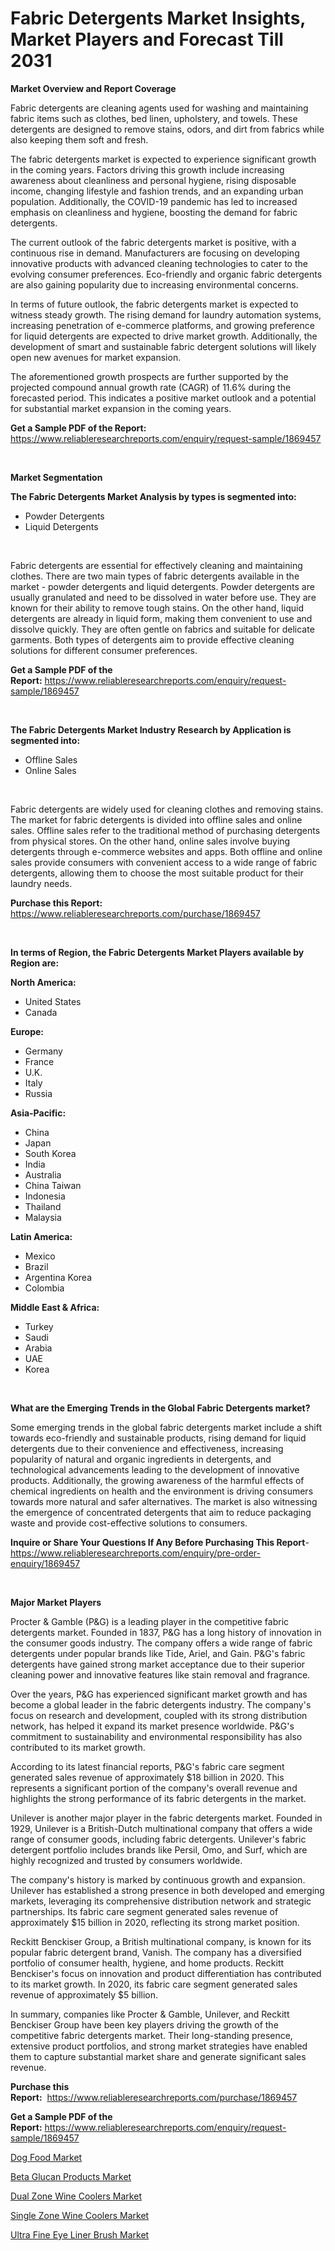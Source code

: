<p><h1>Fabric Detergents Market Insights, Market Players and Forecast Till 2031</h1></p><p><strong>Market Overview and Report Coverage</strong></p>
<p><p>Fabric detergents are cleaning agents used for washing and maintaining fabric items such as clothes, bed linen, upholstery, and towels. These detergents are designed to remove stains, odors, and dirt from fabrics while also keeping them soft and fresh.</p><p>The fabric detergents market is expected to experience significant growth in the coming years. Factors driving this growth include increasing awareness about cleanliness and personal hygiene, rising disposable income, changing lifestyle and fashion trends, and an expanding urban population. Additionally, the COVID-19 pandemic has led to increased emphasis on cleanliness and hygiene, boosting the demand for fabric detergents.</p><p>The current outlook of the fabric detergents market is positive, with a continuous rise in demand. Manufacturers are focusing on developing innovative products with advanced cleaning technologies to cater to the evolving consumer preferences. Eco-friendly and organic fabric detergents are also gaining popularity due to increasing environmental concerns.</p><p>In terms of future outlook, the fabric detergents market is expected to witness steady growth. The rising demand for laundry automation systems, increasing penetration of e-commerce platforms, and growing preference for liquid detergents are expected to drive market growth. Additionally, the development of smart and sustainable fabric detergent solutions will likely open new avenues for market expansion.</p><p>The aforementioned growth prospects are further supported by the projected compound annual growth rate (CAGR) of 11.6% during the forecasted period. This indicates a positive market outlook and a potential for substantial market expansion in the coming years.</p></p>
<p><strong>Get a Sample PDF of the Report:</strong> <a href="https://www.reliableresearchreports.com/enquiry/request-sample/1869457">https://www.reliableresearchreports.com/enquiry/request-sample/1869457</a></p>
<p>&nbsp;</p>
<p><strong>Market Segmentation</strong></p>
<p><strong>The Fabric Detergents Market Analysis by types is segmented into:</strong></p>
<p><ul><li>Powder Detergents</li><li>Liquid Detergents</li></ul></p>
<p>&nbsp;</p>
<p><p>Fabric detergents are essential for effectively cleaning and maintaining clothes. There are two main types of fabric detergents available in the market - powder detergents and liquid detergents. Powder detergents are usually granulated and need to be dissolved in water before use. They are known for their ability to remove tough stains. On the other hand, liquid detergents are already in liquid form, making them convenient to use and dissolve quickly. They are often gentle on fabrics and suitable for delicate garments. Both types of detergents aim to provide effective cleaning solutions for different consumer preferences.</p></p>
<p><strong>Get a Sample PDF of the Report:</strong>&nbsp;<a href="https://www.reliableresearchreports.com/enquiry/request-sample/1869457">https://www.reliableresearchreports.com/enquiry/request-sample/1869457</a></p>
<p>&nbsp;</p>
<p><strong>The Fabric Detergents Market Industry Research by Application is segmented into:</strong></p>
<p><ul><li>Offline Sales</li><li>Online Sales</li></ul></p>
<p>&nbsp;</p>
<p><p>Fabric detergents are widely used for cleaning clothes and removing stains. The market for fabric detergents is divided into offline sales and online sales. Offline sales refer to the traditional method of purchasing detergents from physical stores. On the other hand, online sales involve buying detergents through e-commerce websites and apps. Both offline and online sales provide consumers with convenient access to a wide range of fabric detergents, allowing them to choose the most suitable product for their laundry needs.</p></p>
<p><strong>Purchase this Report:</strong>&nbsp; <a href="https://www.reliableresearchreports.com/purchase/1869457">https://www.reliableresearchreports.com/purchase/1869457</a></p>
<p>&nbsp;</p>
<p><strong>In terms of Region, the Fabric Detergents Market Players available by Region are:</strong></p>
<p>
    <p> <strong> North America: </strong>
        <ul>
            <li>United States</li>
            <li>Canada</li>
        </ul>
        </p> 
    <p> <strong> Europe: </strong>
        <ul>
            <li>Germany</li>
            <li>France</li>
            <li>U.K.</li>
            <li>Italy</li>
            <li>Russia</li>
        </ul>
        </p> 
    <p> <strong> Asia-Pacific: </strong>
        <ul>
            <li>China</li>
            <li>Japan</li>
            <li>South Korea</li>
            <li>India</li>
            <li>Australia</li>
            <li>China Taiwan</li>
            <li>Indonesia</li>
            <li>Thailand</li>
            <li>Malaysia</li>
        </ul>
        </p> 
    <p> <strong> Latin America: </strong>
        <ul>
            <li>Mexico</li>
            <li>Brazil</li>
            <li>Argentina Korea</li>
            <li>Colombia</li>
        </ul>
        </p> 
    <p> <strong> Middle East & Africa: </strong>
        <ul>
            <li>Turkey</li>
            <li>Saudi</li>
            <li>Arabia</li>
            <li>UAE</li>
            <li>Korea</li>
        </ul>
    </p>
    </p>
<p>&nbsp;</p>
<p><strong>What are the Emerging Trends in the Global Fabric Detergents market?</strong></p>
<p><p>Some emerging trends in the global fabric detergents market include a shift towards eco-friendly and sustainable products, rising demand for liquid detergents due to their convenience and effectiveness, increasing popularity of natural and organic ingredients in detergents, and technological advancements leading to the development of innovative products. Additionally, the growing awareness of the harmful effects of chemical ingredients on health and the environment is driving consumers towards more natural and safer alternatives. The market is also witnessing the emergence of concentrated detergents that aim to reduce packaging waste and provide cost-effective solutions to consumers.</p></p>
<p><strong>Inquire or Share Your Questions If Any Before Purchasing This Report</strong>- <a href="https://www.reliableresearchreports.com/enquiry/pre-order-enquiry/1869457">https://www.reliableresearchreports.com/enquiry/pre-order-enquiry/1869457</a></p>
<p>&nbsp;</p>
<p><strong>Major Market Players</strong></p>
<p><p>Procter & Gamble (P&G) is a leading player in the competitive fabric detergents market. Founded in 1837, P&G has a long history of innovation in the consumer goods industry. The company offers a wide range of fabric detergents under popular brands like Tide, Ariel, and Gain. P&G's fabric detergents have gained strong market acceptance due to their superior cleaning power and innovative features like stain removal and fragrance.</p><p>Over the years, P&G has experienced significant market growth and has become a global leader in the fabric detergents industry. The company's focus on research and development, coupled with its strong distribution network, has helped it expand its market presence worldwide. P&G's commitment to sustainability and environmental responsibility has also contributed to its market growth.</p><p>According to its latest financial reports, P&G's fabric care segment generated sales revenue of approximately $18 billion in 2020. This represents a significant portion of the company's overall revenue and highlights the strong performance of its fabric detergents in the market.</p><p>Unilever is another major player in the fabric detergents market. Founded in 1929, Unilever is a British-Dutch multinational company that offers a wide range of consumer goods, including fabric detergents. Unilever's fabric detergent portfolio includes brands like Persil, Omo, and Surf, which are highly recognized and trusted by consumers worldwide.</p><p>The company's history is marked by continuous growth and expansion. Unilever has established a strong presence in both developed and emerging markets, leveraging its comprehensive distribution network and strategic partnerships. Its fabric care segment generated sales revenue of approximately $15 billion in 2020, reflecting its strong market position.</p><p>Reckitt Benckiser Group, a British multinational company, is known for its popular fabric detergent brand, Vanish. The company has a diversified portfolio of consumer health, hygiene, and home products. Reckitt Benckiser's focus on innovation and product differentiation has contributed to its market growth. In 2020, its fabric care segment generated sales revenue of approximately $5 billion.</p><p>In summary, companies like Procter & Gamble, Unilever, and Reckitt Benckiser Group have been key players driving the growth of the competitive fabric detergents market. Their long-standing presence, extensive product portfolios, and strong market strategies have enabled them to capture substantial market share and generate significant sales revenue.</p></p>
<p><strong>Purchase this Report:</strong>&nbsp;&nbsp;<a href="https://www.reliableresearchreports.com/purchase/1869457">https://www.reliableresearchreports.com/purchase/1869457</a></p>
<p></p>
<p><strong>Get a Sample PDF of the Report:</strong>&nbsp;<a href="https://www.reliableresearchreports.com/enquiry/request-sample/1869457">https://www.reliableresearchreports.com/enquiry/request-sample/1869457</a></p>
<p><p><a href="https://github.com/aliciawhite5576/Market-Research-Report-List-2/blob/main/dog-food-market.md">Dog Food Market</a></p><p><a href="https://github.com/marloy8/Market-Research-Report-List-2/blob/main/beta-glucan-products-market.md">Beta Glucan Products Market</a></p><p><a href="https://github.com/maliyahmorrow6654/Market-Research-Report-List-2/blob/main/dual-zone-wine-coolers-market.md">Dual Zone Wine Coolers Market</a></p><p><a href="https://github.com/abdelrhmankishk22/Market-Research-Report-List-2/blob/main/single-zone-wine-coolers-market.md">Single Zone Wine Coolers Market</a></p><p><a href="https://github.com/mahnoor2003/Market-Research-Report-List-2/blob/main/ultra-fine-eye-liner-brush-market.md">Ultra Fine Eye Liner Brush Market</a></p></p>